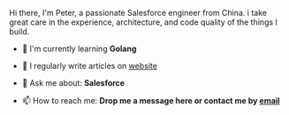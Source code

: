 Hi there, I'm Peter, a passionate Salesforce engineer from China. i take great care in the experience, architecture, and code quality of the things I build.

- 🌱 I'm currently learning **Golang**

- 📝 I regularly write articles on [website](https://dyncan.com)

- 💬 Ask me about: **Salesforce**

- 📫 How to reach me: **Drop me a message here or contact me by [email](mailto:dynckm@gmail.com)**
